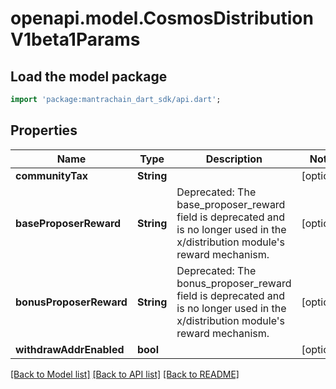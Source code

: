# openapi.model.CosmosDistributionV1beta1Params

## Load the model package
```dart
import 'package:mantrachain_dart_sdk/api.dart';
```

## Properties
Name | Type | Description | Notes
------------ | ------------- | ------------- | -------------
**communityTax** | **String** |  | [optional] 
**baseProposerReward** | **String** | Deprecated: The base_proposer_reward field is deprecated and is no longer used in the x/distribution module's reward mechanism. | [optional] 
**bonusProposerReward** | **String** | Deprecated: The bonus_proposer_reward field is deprecated and is no longer used in the x/distribution module's reward mechanism. | [optional] 
**withdrawAddrEnabled** | **bool** |  | [optional] 

[[Back to Model list]](../README.md#documentation-for-models) [[Back to API list]](../README.md#documentation-for-api-endpoints) [[Back to README]](../README.md)


